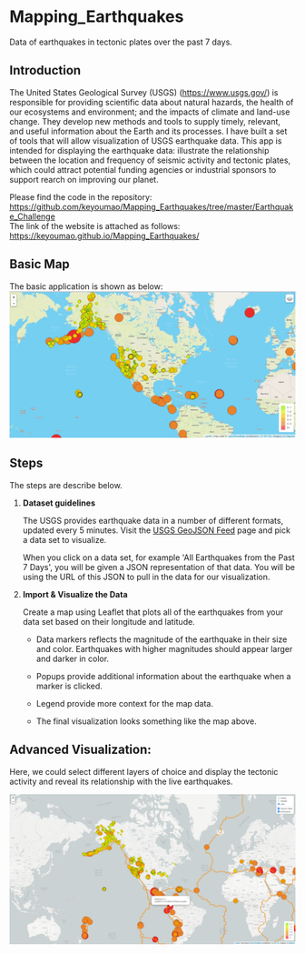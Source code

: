 # Mapping_Earthquakes

Data of earthquakes in tectonic plates over the past 7 days.

## Introduction

The United States Geological Survey (USGS) (https://www.usgs.gov/) is responsible for providing scientific data about natural hazards, the health of our ecosystems and environment; and the impacts of climate and land-use change. They develop new methods and tools to supply timely, relevant, and useful information about the Earth and its processes. I have built a set of tools that will allow visualization of USGS earthquake data. This app is intended for displaying the earthquake data: illustrate the relationship between the location and frequency of seismic activity and tectonic plates, which could attract potential funding agencies or industrial sponsors to support rearch on improving our planet. 

Please find the code in the repository:
<https://github.com/keyoumao/Mapping_Earthquakes/tree/master/Earthquake_Challenge> <br>
The link of the website is attached as follows:
<https://keyoumao.github.io/Mapping_Earthquakes/>

## Basic Map
The basic application is shown as below:
![alt text](https://github.com/keyoumao/Mapping_Earthquakes/blob/master/Earthquakes_past7days/Capture.JPG)


## Steps

The steps are describe below.

1. **Dataset guidelines**

   The USGS provides earthquake data in a number of different formats, updated every 5 minutes. Visit the [USGS GeoJSON Feed](http://earthquake.usgs.gov/earthquakes/feed/v1.0/geojson.php) page and pick a data set to visualize. 

   When you click on a data set, for example 'All Earthquakes from the Past 7 Days', you will be given a JSON representation of that data. You will be using the URL of this JSON to pull in the data for our visualization.


2. **Import & Visualize the Data**

   Create a map using Leaflet that plots all of the earthquakes from your data set based on their longitude and latitude.

    - Data markers reflects the magnitude of the earthquake in their size and color. Earthquakes with higher magnitudes should appear larger and darker in color.

    - Popups provide additional information about the earthquake when a marker is clicked.
    
    - Legend provide more context for the map data.
    
    - The final visualization looks something like the map above.


## Advanced Visualization:
Here, we could select different layers of choice and display the tectonic activity and reveal its relationship with the live earthquakes. 

![alt text](https://github.com/keyoumao/Mapping_Earthquakes/blob/master/Annotation%202020-06-28%20213311.png)
